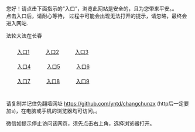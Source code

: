 您好！请点击下面指示的“入口”，浏览此网站是安全的，且为您带来平安。。 <br/>
点击入口后，请耐心等待， 过程中可能会出现无法打开的提示，请忽略，最终会进入网站. </br>

法轮大法在长春<br/>
<div style="padding:10px"><a style="margin:20px" target="_blank" href="https://drpbdw8pmvj8e.cloudfront.net/2Qpsp?kvmapul" id="ccLink1" rel="nofollow">入口1</a> <a target="_blank" style="margin:20px" href="https://d3lmltsihasi4k.cloudfront.net/2Qpsp?ojlszqxs" id="ccLink2" rel="nofollow">入口2</a> <a style="margin:20px" target="_blank" href="https://dyc9gykpd8gtk.cloudfront.net/2Qpsp?ilhjln" id="ccLink3" rel="nofollow">入口3</a></div>

<div style="padding:10px" ><a style="margin:20px" target="_blank" href="https://drpbdw8pmvj8e.cloudfront.net/2Qpsp?kvmapul" id="ccLink4" rel="nofollow">入口4</a> <a style="margin:20px" href="https://d3lmltsihasi4k.cloudfront.net/2Qpsp?ojlszqxs" target="_blank" id="ccLink5" rel="nofollow">入口5</a> <a style="margin:20px" href="https://dyc9gykpd8gtk.cloudfront.net/2Qpsp?ilhjln" target="_blank" id="ccLink6" rel="nofollow">入口6</a></div>

<div style="padding:10px"><a style="margin:20px" target="_blank" href="https://drpbdw8pmvj8e.cloudfront.net/2Qpsp?kvmapul" id="ccLink7" rel="nofollow">入口7</a> <a style="margin:20px" href="https://d3lmltsihasi4k.cloudfront.net/2Qpsp?ojlszqxs" target="_blank" id="ccLink8" rel="nofollow">入口8</a> <a style="margin:20px" target="_blank" href="https://dyc9gykpd8gtk.cloudfront.net/2Qpsp?ilhjln" id="ccLink9" rel="nofollow">入口9</a></div>

<br/>



请复制并记住免翻墙网址 https://github.com/yntd/changchunzx (http后一定要加s)，在电脑或手机的浏览器均可访问。。<br/>

微信如提示停止访问该网页，须先点击右上角，选择浏览器打开。
